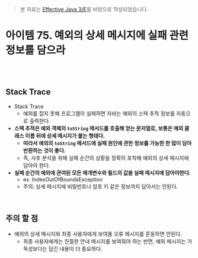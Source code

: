 > 본 자료는 [Effective Java 3/E]()를 바탕으로 작성되었습니다.

# 아이템 75. 예외의 상세 메시지에 실패 관련 정보를 담으라

<br>

<br>

## Stack Trace
* Stack Trace
  * 예외를 잡지 못해 프로그램이 실패하면 자바는 예외의 스택 추적 정보를 자동으로 출력한다.
* **스택 추적은 예외 객체의 `toString` 메서드를 호출해 얻는 문자열로, 보통은 예외 클래스 이름 뒤에 상세 메시지가 붙는 형태다.**
  * **따라서 예외의 `toString` 메서드에 실패 원인에 관한 정보를 가능한 한 많이 담아 반환하는 것이 좋다.**
  * 즉, 사후 분석을 위해 실패 순간의 상황을 정확히 포착해 예외의 상세 메시지에 담아야 한다.
* **실패 순간의 예외에 관여된 모든 매개변수와 필드의 값을 실패 메시지에 담아야한다.**
  * ex. IndexOutOfBoundsException
  * 주의: 상세 메시지에 비밀번호나 암호 키 같은 정보까지 담아서는 안된다.

<br>

## 주의 할 점
* 예외의 상세 메시지와 최종 사용자에게 보여줄 오류 메시지를 혼동하면 안된다.
  * 최종 사용자에게는 친절한 안내 메시지를 보여줘야 하는 반면, 예외 메시지는 가독성보다는 담긴 내용이 더 중요하다.